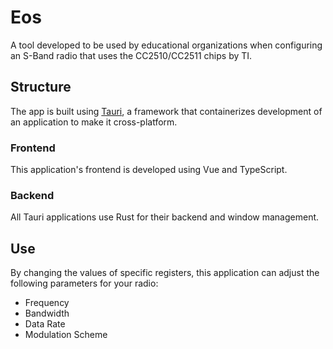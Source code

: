 # Eos
A tool developed to be used by educational organizations when configuring an S-Band radio that uses the CC2510/CC2511 chips by TI.

## Structure
The app is built using [Tauri](https://v2.tauri.app/), a framework that containerizes development of an application to make it cross-platform.

### Frontend
This application's frontend is developed using Vue and TypeScript.

### Backend
All Tauri applications use Rust for their backend and window management.


## Use
By changing the values of specific registers, this application can adjust the following parameters for your radio:
 - Frequency
 - Bandwidth
 - Data Rate
 - Modulation Scheme

